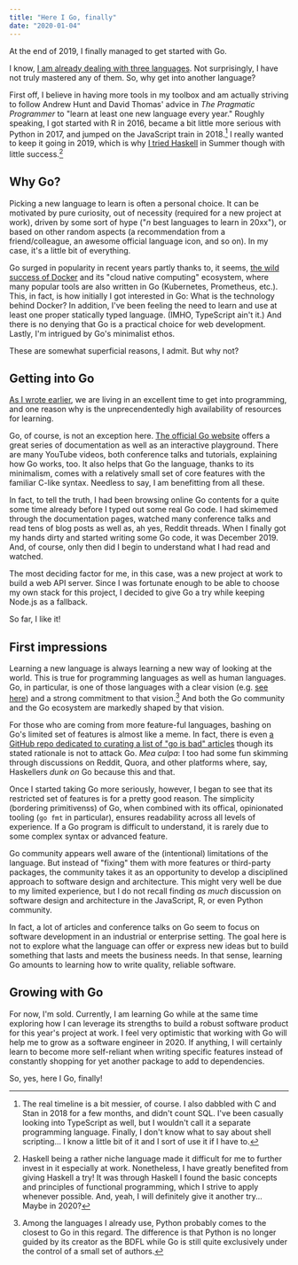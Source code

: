 ```yaml
---
title: "Here I Go, finally"
date: "2020-01-04"
---
```


At the end of 2019, I finally managed to get started with Go.

I know, [I am already dealing with three languages](../a-tale-of-three-languages). Not surprisingly, I have not truly mastered any of them. So, why get into another language?

First off, I believe in having more tools in my toolbox and am actually striving to follow Andrew Hunt and David Thomas' advice in _The Pragmatic Programmer_ to "learn at least one new language every year." Roughly speaking, I got started with R in 2016, became a bit little more serious with Python in 2017, and jumped on the JavaScript train in 2018.[^1] I really wanted to keep it going in 2019, which is why [I tried Haskell](../getting-into-haskell-instead-of) in Summer though with little success.[^2]

[^1]: The real timeline is a bit messier, of course. I also dabbled with C and Stan in 2018 for a few months, and didn't count SQL. I've been casually looking into TypeScript as well, but I wouldn't call it a separate programming language. Finally, I don't know what to say about shell scripting... I know a little bit of it and I sort of use it if I have to.

[^2]: Haskell being a rather niche language made it difficult for me to further invest in it especially at work. Nonetheless, I have greatly benefited from giving Haskell a try! It was through Haskell I found the basic concepts and principles of functional programming, which I strive to apply whenever possible. And, yeah, I will definitely give it another try... Maybe in 2020?

## Why Go?

Picking a new language to learn is often a personal choice. It can be motivated by pure curiosity, out of necessity (required for a new project at work), driven by some sort of hype ("_n_ best languages to learn in 20xx"), or based on other random aspects (a recommendation from a friend/colleague, an awesome official language icon, and so on). In my case, it's a little bit of everything.
  
Go surged in popularity in recent years partly thanks to, it seems, [the wild success of Docker]([https://www.zdnet.com/article/what-is-docker-and-why-is-it-so-darn-popular/](https://www.zdnet.com/article/what-is-docker-and-why-is-it-so-darn-popular/)) and its "cloud native computing" ecosystem, where many popular tools are also written in Go (Kubernetes, Prometheus, etc.). This, in fact, is how initially I got interested in Go: What is the technology behind Docker? In addition, I've been feeling the need to learn and use at least one proper statically typed language. (IMHO, TypeScript ain't it.) And there is no denying that Go is a practical choice for web development. Lastly, I'm intrigued by Go's minimalist ethos.

These are somewhat superficial reasons, I admit. But why not?

## Getting into Go

[As I wrote earlier](../jump-in-this-is-the-best-time-to-learn-programming), we are living in an excellent time to get into programming, and one reason why is the unprecendentedly high availability of resources for learning.

Go, of course, is not an exception here. [The official Go website](http://golang.org) offers a great series of documentation as well as an interactive playground. There are many YouTube videos, both conference talks and tutorials, explaining how Go works, too. It also helps that Go the language, thanks to its minimalism, comes with a relatively small set of core features with the familiar C-like syntax. Needless to say, I am benefitting from all these.

In fact, to tell the truth, I had been browsing online Go contents for a quite some time already before I typed out some real Go code. I had skimemed through the documentation pages, watched many conference talks and read tens of blog posts as well as, ah yes, Reddit threads. When I finally got my hands dirty and started writing some Go code, it was December 2019. And, of course, only then did I begin to understand what I had read and watched.

The most deciding factor for me, in this case, was a new project at work to build a web API server. Since I was fortunate enough to be able to choose my own stack for this project, I decided to give Go a try while keeping Node.js as a fallback.

So far, I like it!

## First impressions

Learning a new language is always learning a new way of looking at the world. This is true for programming languages as well as human languages. Go, in particular, is one of those languages with a clear vision (e.g. [see here](https://go-proverbs.github.io/)) and a strong commitment to that vision.[^3] And both the Go community and the Go ecosystem are markedly shaped by that vision.

[^3]: Among the languages I already use, Python probably comes to the closest to Go in this regard. The difference is that Python is no longer guided by its creator as the BDFL while Go is still quite exclusively under the control of a small set of authors. 

For those who are coming from more feature-ful languages, bashing on Go's limited set of features is almost like a meme. In fact, there is even [a GitHub repo dedicated to curating a list of "go is bad" articles](https://github.com/ksimka/go-is-not-good) though its stated rationale is not to attack Go. _Mea culpa_: I too had some fun skimming through discussions on Reddit, Quora, and other platforms where, say, Haskellers _dunk on_ Go because this and that.

Once I started taking Go more seriously, however, I began to see that its restricted set of features is for a pretty good reason. The simplicity (bordering primitivenss) of Go, when combined with its offical, opinionated tooling (`go fmt` in particular), ensures readability across all levels of experience. If a Go program is difficult to understand, it is rarely due to some complex syntax or advanced feature.

Go community appears well aware of the (intentional) limitations of the language. But instead of "fixing" them with more features or third-party packages, the community takes it as an opportunity to develop a disciplined approach to software design and architecture. This might very well be due to my limited experience, but I do not recall finding _as much_ discussion on software design and architecture in the JavaScript, R, or even Python community.

In fact, a lot of articles and conference talks on Go seem to focus on software development in an industrial or enterprise setting. The goal here is not to explore what the language can offer or express new ideas but to build something that lasts and meets the business needs. In that sense, learning Go amounts to learning how to write quality, reliable software.

## Growing with Go

For now, I'm sold. Currently, I am learning Go while at the same time exploring how I can leverage its strengths to build a robust software product for this year's project at work. I feel very optimistic that working with Go will help me to grow as a software engineer in 2020. If anything, I will certainly learn to become more self-reliant when writing specific features instead of constantly shopping for yet another package to add to dependencies.

So, yes, here I Go, finally!